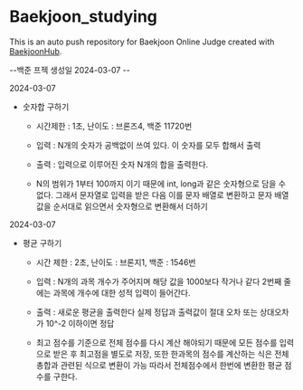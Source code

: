 # Baekjoon_studying
This is an auto push repository for Baekjoon Online Judge created with [BaekjoonHub](https://github.com/BaekjoonHub/BaekjoonHub).

--백준 프젝 생성일 2024-03-07 --

2024-03-07
- 숫자합 구하기
  - 시간제한 : 1초, 난이도 : 브론즈4, 백준 11720번

  - 입력 : N개의 숫자가 공백없이 쓰여 있다. 이 숫자를 모두 합해서 출력
  - 출력 : 입력으로 이루어진 숫자 N개의 합을 출력한다.

  - N의 범위가 1부터 100까지 이기 때문에 int, long과 같은 숫자형으로 담을 수 없다. 
    그래서 문자열로 입력을 받은 다음 이를 문자 배열로 변환하고 문자 배열값을 순서대로 읽으면서 숫자형으로 변환해서 더하기

2024-03-07
- 평균 구하기
  - 시간 제한 : 2초, 난이도 : 브론지1, 백준 : 1546번
 
  - 입력 : N개의 과목 개수가 주어지며 해당 값을 1000보다 작거나 같다 2번째 줄에는 과목에 개수에 대한 성적 입력이 들어간다.
  - 출력 : 새로운 평균을 출력한다 실제 정답과 출력값이 절대 오차 또는 상대오차가 10^-2 이하이면 정답
 
  - 최고 점수를 기준으로 전체 점수를 다시 계산 해야되기 때문에 모든 점수를 입력으로 받은 후 최고점을 별도로 저장, 또한 한과목의 점수를 계산하는 식은 전체 총합과 관련된 식으로 변환이 가능 따라서 전체점수에서 한번에 변환한 평균 점수를 구한다.
